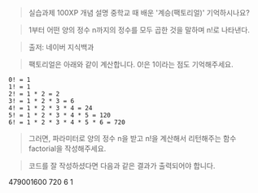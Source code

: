 > 실습과제
> 100XP
> 개념 설명
> 중학교 때 배운 '계승(팩토리얼)' 기억하시나요?

> 1부터 어떤 양의 정수 n까지의 정수를 모두 곱한 것을 말하며 n!로 나타낸다.

> 출저: 네이버 지식백과

> 팩토리얼은 아래와 같이 계산합니다. 0!은 1이라는 점도 기억해주세요.

```
0! = 1
1! = 1
2! = 1 * 2 = 2
3! = 1 * 2 * 3 = 6
4! = 1 * 2 * 3 * 4 = 24
5! = 1 * 2 * 3 * 4 * 5 = 120
6! = 1 * 2 * 3 * 4 * 5 * 6 = 720
```

> 그러면, 파라미터로 양의 정수 n을 받고 n!을 계산해서 리턴해주는 함수 factorial을 작성해주세요.

> 코드를 잘 작성하셨다면 다음과 같은 결과가 출력되어야 합니다.

479001600
720
6
1

